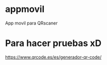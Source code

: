 # appmovil
App movil para QRscaner
 
# Para hacer pruebas xD
https://www.qrcode.es/es/generador-qr-code/
